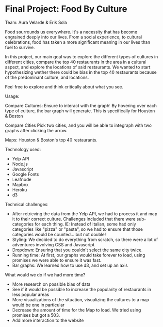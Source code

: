 Final Project: Food By Culture 
===
Team: Aura Velarde & Erik Sola

Food sourrounds us everywhere. It's a necessity that has become engrained deeply into our lives. From a social experience, to cultural celebrations, food has taken a more significant meaning in our lives than fuel to survive.

In this project, our main goal was to explore the different types of cultures in different cities, compare the top 40 restaurants in the area in a cultural aspect, and explore the locations of said restaurants. We wanted to start hypothesizing
wether there could be bias in the top 40 restaurants because of the predominant culture, and locations.

Feel free to explore and think critically about what you see.

Usage:

Compare Cultures:
Ensure to interact with the graph! By hovering over each type of culture, the bar graph will generate.
This is specifically for Houston & Boston

Compare Cities
Pick two cities, and you will be able to integraph with two graphs after clicking the arrow.

Maps:
Houston & Boston's top 40 restaurants. 

Technology used:
- Yelp API
- Node.js
- Javascript
- Google Fonts
- Leafnode
- Mapbox
- Heroku
- d3

Technical challenges:
- After retrieving the data from the Yelp API, we had to process it and map it to their correct culture. Challenges included that there were sub-categories for each thing. IE: Instead of Italian, some had only categories like "pizza" or "pasta",
so we had to ensure that those categories would be counted... but not double!
- Styling: We decided to do everything from scratch, so there were a lot of adventures involving CSS and Javascript.
- Dropdown: Ensuring that you couldn't select the same city twice.
- Running time: At first, our graphs would take forever to load, using promises we were able to ensure it was fast.
- Bar graphs: We learned how to use d3, and set up an axis

What would we do if we had more time?
- More research on possible bias of data
- See if it would be possible to increase the popularity of restaurants in less popular areas
- More visualizations of the situation, visualizing the cultures to a map would be one in particular
- Decrease the amount of time for the Map to load. We tried using promises but got a 503.
- Add more interaction to the website

